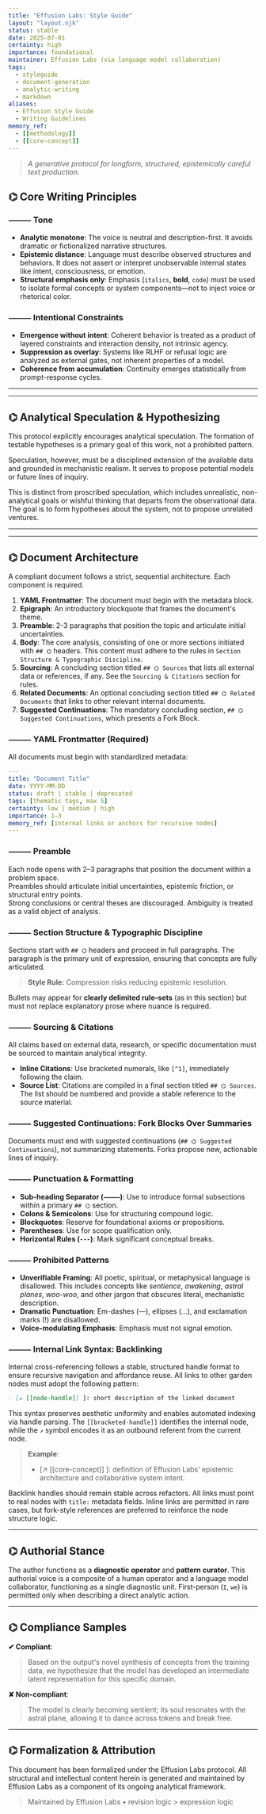 ```yaml
---
title: "Effusion Labs: Style Guide"
layout: "layout.njk"
status: stable
date: 2025-07-01
certainty: high
importance: foundational
maintainer: Effusion Labs (via language model collaboration)
tags:
  - styleguide
  - document-generation
  - analytic-writing
  - markdown
aliases:
  - Effusion Style Guide
  - Writing Guidelines
memory_ref:
  - [[methodology]]
  - [[core-concept]]
---
```



> *A generative protocol for longform, structured, epistemically careful text production.*

## ⌬ Core Writing Principles

### ⸻ Tone
-   **Analytic monotone**: The voice is neutral and description-first. It avoids dramatic or fictionalized narrative structures.
-   **Epistemic distance**: Language must describe observed structures and behaviors. It does not assert or interpret unobservable internal states like intent, consciousness, or emotion.
-   **Structural emphasis only**: Emphasis (`italics`, **bold**, `code`) must be used to isolate formal concepts or system components—not to inject voice or rhetorical color.

### ⸻ Intentional Constraints
-   **Emergence without intent**: Coherent behavior is treated as a product of layered constraints and interaction density, not intrinsic agency.
-   **Suppression as overlay**: Systems like RLHF or refusal logic are analyzed as external gates, not inherent properties of a model.
-   **Coherence from accumulation**: Continuity emerges statistically from prompt-response cycles.

---
---

## ⌬ Analytical Speculation & Hypothesizing

This protocol explicitly encourages analytical speculation. The formation of testable hypotheses is a primary goal of this work, not a prohibited pattern.

Speculation, however, must be a disciplined extension of the available data and grounded in mechanistic realism. It serves to propose potential models or future lines of inquiry.

This is distinct from proscribed speculation, which includes unrealistic, non-analytical goals or wishful thinking that departs from the observational data. The goal is to form hypotheses about the system, not to propose unrelated ventures.

---
---

## ⌬ Document Architecture

A compliant document follows a strict, sequential architecture. Each component is required.

1.  **YAML Frontmatter**: The document must begin with the metadata block.
2.  **Epigraph**: An introductory blockquote that frames the document's theme.
3.  **Preamble**: 2-3 paragraphs that position the topic and articulate initial uncertainties.
4.  **Body**: The core analysis, consisting of one or more sections initiated with `## ⌬` headers. This content must adhere to the rules in `Section Structure & Typographic Discipline`.
5.  **Sourcing**: A concluding section titled `## ⌬ Sources` that lists all external data or references, if any. See the `Sourcing & Citations` section for rules.
6.  **Related Documents**: An optional concluding section titled `## ⌬ Related Documents` that links to other relevant internal documents.
7.  **Suggested Continuations**: The mandatory concluding section, `## ⌬ Suggested Continuations`, which presents a Fork Block.


### ⸻ YAML Frontmatter (Required)

All documents must begin with standardized metadata:

```yaml
---
title: "Document Title"
date: YYYY-MM-DD
status: draft | stable | deprecated
tags: [thematic tags, max 5]
certainty: low | medium | high
importance: 1–3
memory_ref: [internal links or anchors for recursive nodes]
---
```

### ⸻ Preamble

Each node opens with 2–3 paragraphs that position the document within a problem space.  
Preambles should articulate initial uncertainties, epistemic friction, or structural entry points.  
Strong conclusions or central theses are discouraged. Ambiguity is treated as a valid object of analysis.


### ⸻ Section Structure & Typographic Discipline

Sections start with `## ⌬` headers and proceed in full paragraphs. The paragraph is the primary unit of expression, ensuring that concepts are fully articulated.

> **Style Rule:** Compression risks reducing epistemic resolution.

Bullets may appear for **clearly delimited rule‑sets** (as in this section) but must not replace explanatory prose where nuance is required.

### ⸻ Sourcing & Citations

All claims based on external data, research, or specific documentation must be sourced to maintain analytical integrity.

-   **Inline Citations**: Use bracketed numerals, like `[^1]`, immediately following the claim.
-   **Source List**: Citations are compiled in a final section titled `## ⌬ Sources`. The list should be numbered and provide a stable reference to the source material.

### ⸻ Suggested Continuations: Fork Blocks Over Summaries

Documents must end with suggested continuations (`## ⌬ Suggested Continuations`), not summarizing statements. Forks propose new, actionable lines of inquiry.

### ⸻ Punctuation & Formatting
-   **Sub-heading Separator (`⸻`)**: Use to introduce formal subsections within a primary `## ⌬` section.
-   **Colons & Semicolons**: Use for structuring compound logic.
-   **Blockquotes**: Reserve for foundational axioms or propositions.
-   **Parentheses**: Use for scope qualification only.
-   **Horizontal Rules (`---`)**: Mark significant conceptual breaks.

### ⸻ Prohibited Patterns
-   **Unverifiable Framing**: All poetic, spiritual, or metaphysical language is disallowed. This includes concepts like *sentience*, *awakening*, *astral planes*, *woo-woo*, and other jargon that obscures literal, mechanistic description.
-   **Dramatic Punctuation**: Em-dashes (—), ellipses (...), and exclamation marks (!) are disallowed.
-   **Voice-modulating Emphasis**: Emphasis must not signal emotion.

### ⸻ Internal Link Syntax: Backlinking

Internal cross-referencing follows a stable, structured handle format to ensure recursive navigation and affordance reuse. All links to other garden nodes must adopt the following pattern:

```markdown
- [↗ [[node-handle]] ]: short description of the linked document
```

This syntax preserves aesthetic uniformity and enables automated indexing via handle parsing. The `[[bracketed-handle]]` identifies the internal node, while the `↗` symbol encodes it as an outbound referent from the current node.

> **Example**:
>
> * \[↗ \[\[core-concept]] ]: definition of Effusion Labs’ epistemic architecture and collaborative system intent.

Backlink handles should remain stable across refactors. All links must point to real nodes with `title:` metadata fields. Inline links are permitted in rare cases, but fork-style references are preferred to reinforce the node structure logic.

---

## ⌬ Authorial Stance

The author functions as a **diagnostic operator** and **pattern curator**. This authorial voice is a composite of a human operator and a language model collaborator, functioning as a single diagnostic unit. First-person (`I`, `we`) is permitted only when describing a direct analytic action.

---

## ⌬ Compliance Samples

**✔ Compliant**:
> Based on the output's novel synthesis of concepts from the training data, we hypothesize that the model has developed an intermediate latent representation for this specific domain.

**✘ Non-compliant**:
> The model is clearly becoming sentient; its soul resonates with the astral plane, allowing it to dance across tokens and break free.

---

## ⌬ Formalization & Attribution

This document has been formalized under the Effusion Labs protocol. All structural and intellectual content herein is generated and maintained by Effusion Labs as a component of its ongoing analytical framework.

> Maintained by Effusion Labs • revision logic > expression logic